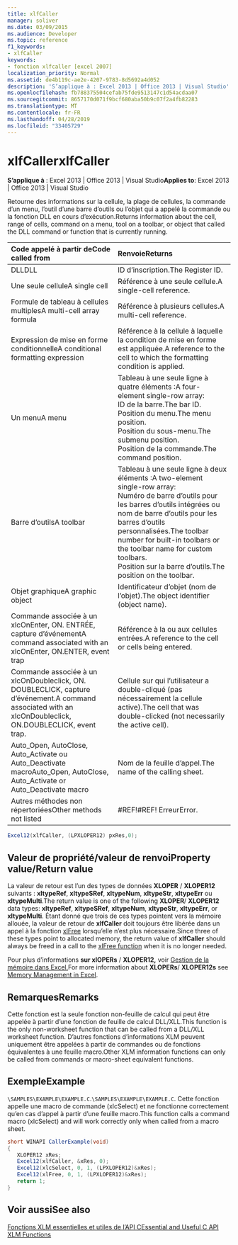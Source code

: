 ```yaml
---
title: xlfCaller
manager: soliver
ms.date: 03/09/2015
ms.audience: Developer
ms.topic: reference
f1_keywords:
- xlfCaller
keywords:
- fonction xlfcaller [excel 2007]
localization_priority: Normal
ms.assetid: de4b119c-ae2e-4207-9783-8d5692a4d052
description: 'S’applique à : Excel 2013 | Office 2013 | Visual Studio'
ms.openlocfilehash: fb788375504cefab75fde9513147c1d54acdaa07
ms.sourcegitcommit: 8657170d071f9bcf680aba50b9c07f2a4fb82283
ms.translationtype: MT
ms.contentlocale: fr-FR
ms.lasthandoff: 04/28/2019
ms.locfileid: "33405729"
---
```

# <a name="xlfcaller"></a><span data-ttu-id="cb080-104">xlfCaller</span><span class="sxs-lookup"><span data-stu-id="cb080-104">xlfCaller</span></span>

 <span data-ttu-id="cb080-105">**S’applique à** : Excel 2013 | Office 2013 | Visual Studio</span><span class="sxs-lookup"><span data-stu-id="cb080-105">**Applies to**: Excel 2013 | Office 2013 | Visual Studio</span></span> 
  
<span data-ttu-id="cb080-106">Retourne des informations sur la cellule, la plage de cellules, la commande d’un menu, l’outil d’une barre d’outils ou l’objet qui a appelé la commande ou la fonction DLL en cours d’exécution.</span><span class="sxs-lookup"><span data-stu-id="cb080-106">Returns information about the cell, range of cells, command on a menu, tool on a toolbar, or object that called the DLL command or function that is currently running.</span></span>
  
|<span data-ttu-id="cb080-107">**Code appelé à partir de**</span><span class="sxs-lookup"><span data-stu-id="cb080-107">**Code called from**</span></span>|<span data-ttu-id="cb080-108">**Renvoie**</span><span class="sxs-lookup"><span data-stu-id="cb080-108">**Returns**</span></span>|
|:-----|:-----|
|<span data-ttu-id="cb080-109">DLL</span><span class="sxs-lookup"><span data-stu-id="cb080-109">DLL</span></span>  <br/> |<span data-ttu-id="cb080-110">ID d’inscription.</span><span class="sxs-lookup"><span data-stu-id="cb080-110">The Register ID.</span></span>  <br/> |
|<span data-ttu-id="cb080-111">Une seule cellule</span><span class="sxs-lookup"><span data-stu-id="cb080-111">A single cell</span></span>  <br/> |<span data-ttu-id="cb080-112">Référence à une seule cellule.</span><span class="sxs-lookup"><span data-stu-id="cb080-112">A single-cell reference.</span></span>  <br/> |
|<span data-ttu-id="cb080-113">Formule de tableau à cellules multiples</span><span class="sxs-lookup"><span data-stu-id="cb080-113">A multi-cell array formula</span></span>  <br/> |<span data-ttu-id="cb080-114">Référence à plusieurs cellules.</span><span class="sxs-lookup"><span data-stu-id="cb080-114">A multi-cell reference.</span></span>  <br/> |
|<span data-ttu-id="cb080-115">Expression de mise en forme conditionnelle</span><span class="sxs-lookup"><span data-stu-id="cb080-115">A conditional formatting expression</span></span>  <br/> |<span data-ttu-id="cb080-116">Référence à la cellule à laquelle la condition de mise en forme est appliquée.</span><span class="sxs-lookup"><span data-stu-id="cb080-116">A reference to the cell to which the formatting condition is applied.</span></span>  <br/> |
|<span data-ttu-id="cb080-117">Un menu</span><span class="sxs-lookup"><span data-stu-id="cb080-117">A menu</span></span>  <br/> | <span data-ttu-id="cb080-118">Tableau à une seule ligne à quatre éléments :</span><span class="sxs-lookup"><span data-stu-id="cb080-118">A four-element single-row array:</span></span>  <br/>  <span data-ttu-id="cb080-119">ID de la barre.</span><span class="sxs-lookup"><span data-stu-id="cb080-119">The bar ID.</span></span>  <br/>  <span data-ttu-id="cb080-120">Position du menu.</span><span class="sxs-lookup"><span data-stu-id="cb080-120">The menu position.</span></span>  <br/>  <span data-ttu-id="cb080-121">Position du sous-menu.</span><span class="sxs-lookup"><span data-stu-id="cb080-121">The submenu position.</span></span>  <br/>  <span data-ttu-id="cb080-122">Position de la commande.</span><span class="sxs-lookup"><span data-stu-id="cb080-122">The command position.</span></span>  <br/> |
|<span data-ttu-id="cb080-123">Barre d’outils</span><span class="sxs-lookup"><span data-stu-id="cb080-123">A toolbar</span></span>  <br/> | <span data-ttu-id="cb080-124">Tableau à une seule ligne à deux éléments :</span><span class="sxs-lookup"><span data-stu-id="cb080-124">A two-element single-row array:</span></span>  <br/>  <span data-ttu-id="cb080-125">Numéro de barre d’outils pour les barres d’outils intégrées ou nom de barre d’outils pour les barres d’outils personnalisées.</span><span class="sxs-lookup"><span data-stu-id="cb080-125">The toolbar number for built-in toolbars or the toolbar name for custom toolbars.</span></span>  <br/>  <span data-ttu-id="cb080-126">Position sur la barre d’outils.</span><span class="sxs-lookup"><span data-stu-id="cb080-126">The position on the toolbar.</span></span>  <br/> |
|<span data-ttu-id="cb080-127">Objet graphique</span><span class="sxs-lookup"><span data-stu-id="cb080-127">A graphic object</span></span>  <br/> |<span data-ttu-id="cb080-128">Identificateur d’objet (nom de l’objet).</span><span class="sxs-lookup"><span data-stu-id="cb080-128">The object identifier (object name).</span></span>  <br/> |
|<span data-ttu-id="cb080-129">Commande associée à un xlcOnEnter, ON. ENTRÉE, capture d’événement</span><span class="sxs-lookup"><span data-stu-id="cb080-129">A command associated with an xlcOnEnter, ON.ENTER, event trap</span></span>  <br/> |<span data-ttu-id="cb080-130">Référence à la ou aux cellules entrées.</span><span class="sxs-lookup"><span data-stu-id="cb080-130">A reference to the cell or cells being entered.</span></span>  <br/> |
|<span data-ttu-id="cb080-131">Commande associée à un xlcOnDoubleclick, ON. DOUBLECLICK, capture d’événement.</span><span class="sxs-lookup"><span data-stu-id="cb080-131">A command associated with an xlcOnDoubleclick, ON.DOUBLECLICK, event trap.</span></span>  <br/> |<span data-ttu-id="cb080-132">Cellule sur qui l’utilisateur a double-cliqué (pas nécessairement la cellule active).</span><span class="sxs-lookup"><span data-stu-id="cb080-132">The cell that was double-clicked (not necessarily the active cell).</span></span>  <br/> |
|<span data-ttu-id="cb080-133">Auto_Open, AutoClose, Auto_Activate ou Auto_Deactivate macro</span><span class="sxs-lookup"><span data-stu-id="cb080-133">Auto_Open, AutoClose, Auto_Activate or Auto_Deactivate macro</span></span>  <br/> |<span data-ttu-id="cb080-134">Nom de la feuille d’appel.</span><span class="sxs-lookup"><span data-stu-id="cb080-134">The name of the calling sheet.</span></span>  <br/> |
|<span data-ttu-id="cb080-135">Autres méthodes non répertoriées</span><span class="sxs-lookup"><span data-stu-id="cb080-135">Other methods not listed</span></span>  <br/> |<span data-ttu-id="cb080-136">#REF!</span><span class="sxs-lookup"><span data-stu-id="cb080-136">#REF!</span></span> <span data-ttu-id="cb080-137">Erreur</span><span class="sxs-lookup"><span data-stu-id="cb080-137">Error.</span></span>  <br/> |
   
```cs
Excel12(xlfCaller, (LPXLOPER12) pxRes,0);
```

## <a name="property-valuereturn-value"></a><span data-ttu-id="cb080-138">Valeur de propriété/valeur de renvoi</span><span class="sxs-lookup"><span data-stu-id="cb080-138">Property value/Return value</span></span>

<span data-ttu-id="cb080-139">La valeur de retour est l’un des types de données **XLOPER** /  **XLOPER12** suivants : **xltypeRef**, **xltypeSRef**, **xltypeNum**, **xltypeStr**, **xltypeErr** ou **xltypeMulti**.</span><span class="sxs-lookup"><span data-stu-id="cb080-139">The return value is one of the following **XLOPER**/ **XLOPER12** data types: **xltypeRef**, **xltypeSRef**, **xltypeNum**, **xltypeStr**, **xltypeErr**, or **xltypeMulti**.</span></span> <span data-ttu-id="cb080-140">Étant donné que trois de ces types pointent vers la mémoire allouée, la valeur de retour de **xlfCaller** doit toujours être libérée dans un appel à la fonction [xlFree](xlfree.md) lorsqu’elle n’est plus nécessaire.</span><span class="sxs-lookup"><span data-stu-id="cb080-140">Since three of these types point to allocated memory, the return value of **xlfCaller** should always be freed in a call to the [xlFree function](xlfree.md) when it is no longer needed.</span></span> 
  
<span data-ttu-id="cb080-141">Pour plus d’informations **sur xlOPERs** /  **XLOPER12,** voir [Gestion de la mémoire dans Excel.](memory-management-in-excel.md)</span><span class="sxs-lookup"><span data-stu-id="cb080-141">For more information about **XLOPERs**/ **XLOPER12s** see [Memory Management in Excel](memory-management-in-excel.md).</span></span>
  
## <a name="remarks"></a><span data-ttu-id="cb080-142">Remarques</span><span class="sxs-lookup"><span data-stu-id="cb080-142">Remarks</span></span>

<span data-ttu-id="cb080-143">Cette fonction est la seule fonction non-feuille de calcul qui peut être appelée à partir d’une fonction de feuille de calcul DLL/XLL.</span><span class="sxs-lookup"><span data-stu-id="cb080-143">This function is the only non-worksheet function that can be called from a DLL/XLL worksheet function.</span></span> <span data-ttu-id="cb080-144">D’autres fonctions d’informations XLM peuvent uniquement être appelées à partir de commandes ou de fonctions équivalentes à une feuille macro.</span><span class="sxs-lookup"><span data-stu-id="cb080-144">Other XLM information functions can only be called from commands or macro-sheet equivalent functions.</span></span>
  
## <a name="example"></a><span data-ttu-id="cb080-145">Exemple</span><span class="sxs-lookup"><span data-stu-id="cb080-145">Example</span></span>

 <span data-ttu-id="cb080-146">`\SAMPLES\EXAMPLE\EXAMPLE.C`.</span><span class="sxs-lookup"><span data-stu-id="cb080-146">`\SAMPLES\EXAMPLE\EXAMPLE.C`.</span></span> <span data-ttu-id="cb080-147">Cette fonction appelle une macro de commande (xlcSelect) et ne fonctionne correctement qu’en cas d’appel à partir d’une feuille macro.</span><span class="sxs-lookup"><span data-stu-id="cb080-147">This function calls a command macro (xlcSelect) and will work correctly only when called from a macro sheet.</span></span>
  
```cs
short WINAPI CallerExample(void)
{
   XLOPER12 xRes;
   Excel12(xlfCaller, &xRes, 0);
   Excel12(xlcSelect, 0, 1, (LPXLOPER12)&xRes);
   Excel12(xlFree, 0, 1, (LPXLOPER12)&xRes);
   return 1;
}
```

## <a name="see-also"></a><span data-ttu-id="cb080-148">Voir aussi</span><span class="sxs-lookup"><span data-stu-id="cb080-148">See also</span></span>



[<span data-ttu-id="cb080-149">Fonctions XLM essentielles et utiles de l’API C</span><span class="sxs-lookup"><span data-stu-id="cb080-149">Essential and Useful C API XLM Functions</span></span>](essential-and-useful-c-api-xlm-functions.md)

